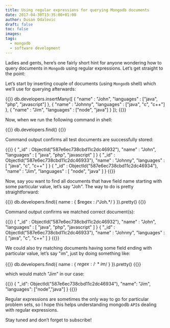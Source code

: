 ```yaml
---
title: Using regular expressions for querying Mongodb documents
date: 2017-04-30T13:35:00+01:00
author: Dusan Odalovic
draft: false
toc: false
images:
tags:
  - mongodb
  - software development
---
```

 
Ladies and gents, here’s one fairly short hint for anyone wondering how to query documents in `Mongodb` 
using regular expressions. Let’s get straight to the point:

Let’s start by inserting couple of documents (using `Mongodb` shell) which we’ll use for querying 
afterwards:

{{<highlight javascript>}}
db.developers.insertMany([
    { "name" : "John", "languages" : ["java", "php", "javascript"] },
    { "name" : "Johnny", "languages" : ["java", "c", "c++"] },
    { "name" : "Jim", "languages" : ["node", "java"] }
]);
{{</highlight>}}

Now, when we run the following command in shell:

{{<highlight javascript>}}
db.developers.find()
{{</highlight>}}

Command output confirms all test documents are successfully stored:

{{<highlight json>}}
{
    "_id" : ObjectId("587e6ec738cbd11c2dc46932"),
    "name" : "John",
    "languages" : [
        "java",
        "php",
        "javascript"
    ]
}
{
    "_id" : ObjectId("587e6ec738cbd11c2dc46933"),
    "name" : "Johnny",
    "languages" : [
        "java",
        "c",
        "c++"
    ]
}
{
    "_id" : ObjectId("587e6ec738cbd11c2dc46934"),
    "name" : "Jim",
    "languages" : [
        "node",
        "java"
    ]
}
{{</highlight>}}

Now, say you want to find all documents that have field name starting with some particular value, 
let’s say "Joh". The way to do is pretty straightforward:

{{<highlight javascript>}}
db.developers.find({ name : { $regex : /^Joh.*/ } }).pretty()
{{</highlight>}}

Command output confirms we matched correct document(s):

{{<highlight json>}}
{
    "_id" : ObjectId("587e6ec738cbd11c2dc46932"),
    "name" : "John",
    "languages" : [
        "java",
        "php",
        "javascript"
    ]
}
{
    "_id" : ObjectId("587e6ec738cbd11c2dc46933"),
    "name" : "Johnny",
    "languages" : [
        "java",
        "c",
        "c++"
    ]
}
{{</highlight>}}

We could also try matching documents having some field ending with particular value, let’s say 
"im", just by doing something like:

{{<highlight javascript>}}
db.developers.find({ name : { $regex : /^.*im$/ } }).pretty()
{{</highlight>}}

which would match "Jim" in our case:

{{<highlight json>}}
{
  "_id": ObjectId("587e6ec738cbd11c2dc46934"),
  "name": "Jim",
  "languages": ["node","java"]
}
{{</highlight>}}

Regular expressions are sometimes the only way to go for particular problem sets, so I hope this 
helps understanding mongodb `API`s dealing with regular expressions.

Stay tuned and don’t forget to subscribe!